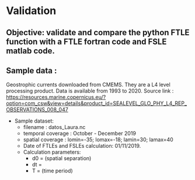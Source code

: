 # Validation


## Objective: validate and compare the python FTLE function with a FTLE fortran code and FSLE matlab code.

## Sample data : 
Geostrophic currents downloaded from CMEMS.  They are a L4 level processing product. Data is available from 1993 to 2020.
Source link : https://resources.marine.copernicus.eu/?option=com_csw&view=details&product_id=SEALEVEL_GLO_PHY_L4_REP_OBSERVATIONS_008_047 

* Sample dataset: 
  * filename : datos_Laura.nc
  * temporal coverage : October - December 2019
  * spatial coverage : lomin=-35; lomax=-18; lamin=30; lamax=40
  * Date of FTLEs and FSLEs calculation: 01/11/2019. 
  * Calculation parameters:
    * d0 = (spatial separation)
    * dt =
    * T  =  (time period)
